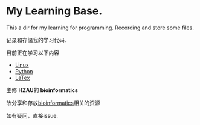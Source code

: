 # My Learning Base.
This a dir for my learning for programming.
Recording and store some files.

记录和存储我的学习代码.

目前正在学习以下内容

- [Linux][def]
- [Python][def2]
- [LaTex][def4]

主修 **HZAU**的 **bioinformatics**

故分享和存放[bioinformatics][def3]相关的资源

如有疑问，直接issue.

[def]: https://github.com/ZonesTissyc/Learning-Base/tree/main/Linux
[def2]: https://github.com/ZonesTissyc/Learning-Base/tree/main/python
[def3]: bioinformatics007
[def4]: LaTex
